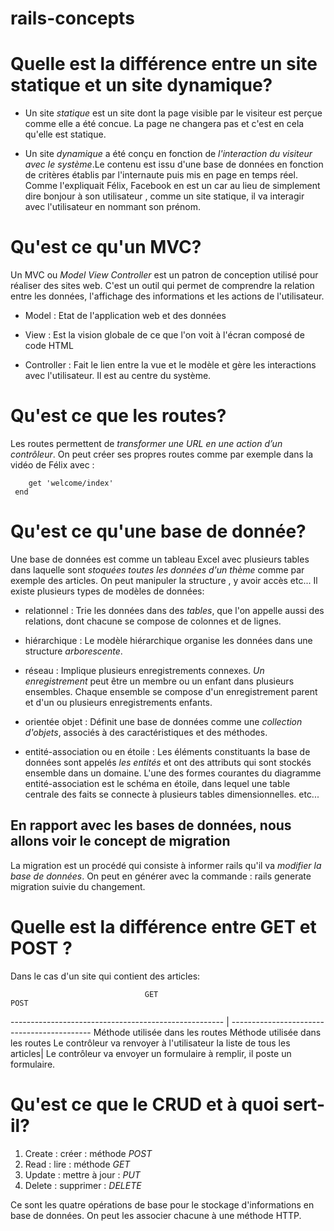 # rails-concepts
# Quelle est la différence entre un site statique et un site dynamique?

- Un site *statique* est un site dont la page visible par le visiteur est perçue comme elle a été concue. La page ne changera pas et c'est en cela qu'elle est statique.


- Un site *dynamique* a été conçu en fonction de *l'interaction du visiteur avec le système*.Le contenu est issu d'une base de données en fonction de critères établis par l'internaute puis mis en page en temps réel.
Comme l'expliquait Félix, Facebook en est un car au lieu de simplement dire bonjour à son utilisateur , comme un site statique, il va interagir avec l'utilisateur en nommant son prénom.


# Qu'est ce qu'un MVC?

Un MVC ou *Model View Controller* est un patron de conception utilisé pour réaliser des sites web. C'est un outil qui permet de comprendre la relation entre les données, l'affichage des informations et les actions de l'utilisateur.

- Model : Etat de l'application web et des données

- View : Est la vision globale de ce que l'on voit à l'écran composé de code HTML

 - Controller : Fait le lien entre la vue et le modèle et gère les interactions avec l'utilisateur. Il est au centre du système.


# Qu'est ce que les routes?

 Les routes permettent de _transformer une URL en une action d’un contrôleur_. On peut créer ses propres routes comme par exemple dans la vidéo de Félix avec :

 ```Rails.application.routes.draw do
     get 'welcome/index'
  end
  ```

# Qu'est ce qu'une base de donnée?

Une base de données est comme un tableau Excel avec plusieurs tables dans laquelle sont _stoquées toutes les données d'un thème_ comme par exemple des articles. On peut manipuler la structure , y avoir accès etc... Il existe plusieurs types de modèles de données:

- relationnel : Trie les données dans des _tables_, que l'on appelle aussi des relations, dont chacune se compose de colonnes et de lignes.

- hiérarchique : Le modèle hiérarchique organise les données dans une structure _arborescente_.

- réseau : Implique plusieurs enregistrements connexes. _Un enregistrement_ peut être un membre ou un enfant dans plusieurs ensembles. Chaque ensemble se compose d'un enregistrement parent et d'un ou plusieurs enregistrements enfants.

- orientée objet : Définit une base de données comme une _collection d'objets_, associés à des caractéristiques et des méthodes.

- entité-association ou en étoile : Les éléments constituants la base de données sont appelés _les entités_ et ont des attributs qui sont stockés ensemble dans un domaine. L'une des formes courantes du diagramme entité-association est le schéma en étoile, dans lequel une table centrale des faits se connecte à plusieurs tables dimensionnelles.
etc...



## En rapport avec les bases de données, nous allons voir le concept de migration

La migration est un procédé qui consiste à informer rails qu'il va _modifier la base de données_. On peut en générer avec la commande : rails generate migration suivie du changement.



# Quelle est la différence entre GET et POST ?

 Dans le cas d'un site qui contient des articles:

                                  GET                                                      POST
----------------------------------------------------- | -------------------------------------------
    Méthode utilisée dans les routes                 Méthode utilisée dans les routes
Le contrôleur va renvoyer à l'utilisateur la liste de tous les articles| Le contrôleur va envoyer un formulaire à remplir, il poste un formulaire.




# Qu'est ce que le CRUD et à quoi sert-il?

 1. Create : créer : méthode *POST*
 2. Read : lire : méthode *GET*
 3. Update : mettre à jour : *PUT*
 4. Delete : supprimer : *DELETE*

Ce sont les quatre opérations de base pour le stockage d'informations en base de données. On peut les associer chacune à une méthode HTTP.             
